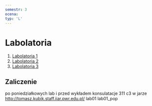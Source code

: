 ```yaml
---
semestr: 3
ocena: 
typ: 'L'
---
```


# Labolatoria
1. [Labolatoria 1](/Notatki/Semestr%203/Języki%20programowania/Labolatoria/Labolatoria%201/Labolatoria%201.md)
2. [Labolatoria 2](/Notatki/Semestr%203/Języki%20programowania/Labolatoria/Labolatoria%202/Labolatoria%202.md)
3. [Labolatoria 3](/Notatki/Semestr%203/Języki%20programowania/Labolatoria/Labolatoria%203/Labolatoria%203.md)

## Zaliczenie
po poniedziałkowych lab i przed wykładem konsulatacje
311 c3
w jarze
http://tomasz.kubik.staff.iiar.pwr.edu.pl/
lab01
lab01_pop